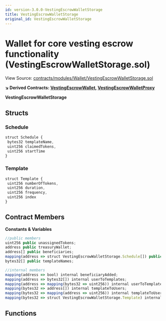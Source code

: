 ```yaml
---
id: version-3.0.0-VestingEscrowWalletStorage
title: VestingEscrowWalletStorage
original_id: VestingEscrowWalletStorage
---
```


# Wallet for core vesting escrow functionality (VestingEscrowWalletStorage.sol)

View Source: [contracts/modules/Wallet/VestingEscrowWalletStorage.sol](../../contracts/modules/Wallet/VestingEscrowWalletStorage.sol)

**↘ Derived Contracts: [VestingEscrowWallet](VestingEscrowWallet.md), [VestingEscrowWalletProxy](VestingEscrowWalletProxy.md)**

**VestingEscrowWalletStorage**

## Structs
### Schedule

```js
struct Schedule {
 bytes32 templateName,
 uint256 claimedTokens,
 uint256 startTime
}
```

### Template

```js
struct Template {
 uint256 numberOfTokens,
 uint256 duration,
 uint256 frequency,
 uint256 index
}
```

## Contract Members
**Constants & Variables**

```js
//public members
uint256 public unassignedTokens;
address public treasuryWallet;
address[] public beneficiaries;
mapping(address => struct VestingEscrowWalletStorage.Schedule[]) public schedules;
bytes32[] public templateNames;

//internal members
mapping(address => bool) internal beneficiaryAdded;
mapping(address => bytes32[]) internal userToTemplates;
mapping(address => mapping(bytes32 => uint256)) internal userToTemplateIndex;
mapping(bytes32 => address[]) internal templateToUsers;
mapping(bytes32 => mapping(address => uint256)) internal templateToUserIndex;
mapping(bytes32 => struct VestingEscrowWalletStorage.Template) internal templates;

```

## Functions

